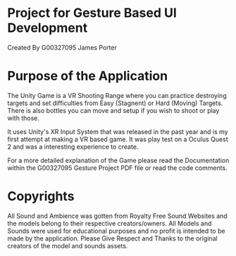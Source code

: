 # Project for Gesture Based UI Development
 Created By G00327095 James Porter


# Purpose of the Application

The Unity Game is a VR Shooting Range where you can practice destroying targets and set difficulties from Easy (Stagnent) or Hard (Moving) Targets. There is also bottles you can move and setup if you wish to shoot or play with those.

It uses Unity's XR Input System that was released in the past year and is my first attempt at making a VR based game.
It was play test on a Oculus Quest 2 and was a interesting experience to create.

For a more detailed explanation of the Game please read the Documentation within the G00327095 Gesture Project PDF file or read the code comments.

# Copyrights
All Sound and Ambience was gotten from Royalty Free Sound Websites and the models belong to their respective creators/owners.
All Models and Sounds were used for educational purposes and no profit is intended to be made by the application.
Please Give Respect and Thanks to the original creators of the model and sounds assets.
